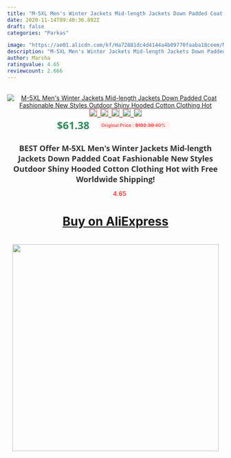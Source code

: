 ```yaml
---
title: "M-5XL Men's Winter Jackets Mid-length Jackets Down Padded Coat Fashionable New Styles Outdoor Shiny Hooded Cotton Clothing Hot"
date: 2020-11-14T09:40:36.892Z
draft: false
categories: "Parkas"

image: "https://ae01.alicdn.com/kf/Ha72881dc4d4144a4b09770faaba18ceem/M-5XL-Men-s-Winter-Jackets-Mid-length-Jackets-Down-Padded-Coat-Fashionable-New-Styles-Outdoor.png_220x220.png"
description: "M-5XL Men's Winter Jackets Mid-length Jackets Down Padded Coat Fashionable New Styles Outdoor Shiny Hooded Cotton Clothing Hot"
author: Marsha
ratingvalue: 4.65
reviewcount: 2.666
---
```

<br>
<div style="text-align: center;">
<a href="https://s.click.aliexpress.com/e/_9fk4dP" target="_blank" rel="nofollow noopener noreferrer"><img alt="M-5XL Men's Winter Jackets Mid-length Jackets Down Padded Coat Fashionable New Styles Outdoor Shiny Hooded Cotton Clothing Hot" class="magnifier-image" src="https://ae01.alicdn.com/kf/Ha72881dc4d4144a4b09770faaba18ceem/M-5XL-Men-s-Winter-Jackets-Mid-length-Jackets-Down-Padded-Coat-Fashionable-New-Styles-Outdoor.png_220x220.png_640x640.jpg">
<br>
<img style="border:1px solid salmon" src="https://ae01.alicdn.com/kf/Ha72881dc4d4144a4b09770faaba18ceem/M-5XL-Men-s-Winter-Jackets-Mid-length-Jackets-Down-Padded-Coat-Fashionable-New-Styles-Outdoor.png_120x120.jpg">&nbsp;&nbsp;<img style="border:1px solid salmon" src="https://ae01.alicdn.com/kf/Hc0167c5bdff24d5fb0c21d0fc871fd0fD/M-5XL-Men-s-Winter-Jackets-Mid-length-Jackets-Down-Padded-Coat-Fashionable-New-Styles-Outdoor.png_120x120.jpg">&nbsp;&nbsp;<img style="border:1px solid salmon" src="https://ae01.alicdn.com/kf/H4fb18326f6164cc48896d79e8063853fo/M-5XL-Men-s-Winter-Jackets-Mid-length-Jackets-Down-Padded-Coat-Fashionable-New-Styles-Outdoor.png_120x120.jpg">&nbsp;&nbsp;<img style="border:1px solid salmon" src="https://ae01.alicdn.com/kf/H0d28bd384d5b4cbaa0a0292789425debL/M-5XL-Men-s-Winter-Jackets-Mid-length-Jackets-Down-Padded-Coat-Fashionable-New-Styles-Outdoor.png_120x120.jpg">&nbsp;&nbsp;<img style="border:1px solid salmon" src="https://ae01.alicdn.com/kf/H45190a7aaa474aa38c7dd69ed75bbf28M/M-5XL-Men-s-Winter-Jackets-Mid-length-Jackets-Down-Padded-Coat-Fashionable-New-Styles-Outdoor.png_120x120.jpg"></a></div><br0>
<div style="text-align: center;"><span style="background-color: white; border: 0px; box-sizing: border-box; color: seagreen; display: inline-block; font-family: &quot;open sans&quot; , &quot;arial&quot; , &quot;helvetica&quot; , sans-serif , &quot;heiti&quot;; font-size: 24px; font-stretch: inherit; font-weight: 700; line-height: inherit; margin: 0px 10px 0px 0px; padding: 0px; vertical-align: middle;">$61.38 </span>
<span style="background: rgb(255 , 241 , 241); border-radius: 3px; border: 0px; box-sizing: border-box; color: #ff4747; display: inline-block; font-family: inherit; font-size: 12px; font-stretch: inherit; font-style: inherit; font-variant: inherit; font-weight: 600; line-height: inherit; margin: 0px; padding: 2px 5px; transform: scale(0.9); vertical-align: middle;">Original Price : <b style="text-decoration: line-through;">$102.30 </b> 40%&nbsp;&nbsp;</span></div>
<h1 style="color: #333333; display: inline-block; font-family: &quot;open sans&quot; , &quot;arial&quot; , &quot;helvetica&quot; , sans-serif , &quot;heiti&quot;; font-size: 18px; font-stretch: inherit; font-weight: 700; text-align: center;">BEST Offer M-5XL Men's Winter Jackets Mid-length Jackets Down Padded Coat Fashionable New Styles Outdoor Shiny Hooded Cotton Clothing Hot with Free Worldwide Shipping!</h1>
<div style="color: #ff4747; text-align: center;">
<img src="https://4.bp.blogspot.com/-M0ZcTcb-5uY/XleCXlxnR4I/AAAAAAAAAEc/OrjgMkXV1oMQFaCRZj5HQwOCBcu3w1FegCPcBGAYYCw/s1600/star.png" style="height: 15px;">&nbsp;<b>4.65</b></div>
<div class="button_cont" align="center"><a class="buynow_a" href="https://s.click.aliexpress.com/e/_9fk4dP" target="_blank" rel="nofollow noopener noreferrer"><H1>Buy on AliExpress</H1></a></div><br>
<div class="separator" style="clear: both; text-align: center;">
<img src="https://lh3.googleusercontent.com/-pTy5HemUv9M/XlePHvY0dAI/AAAAAAAAAE4/0nX5iRUoIWY8eMW9Dpxeirr157OZliDIgCLcBGAsYHQ/s1600/badge.gif" width="480">
</div>
